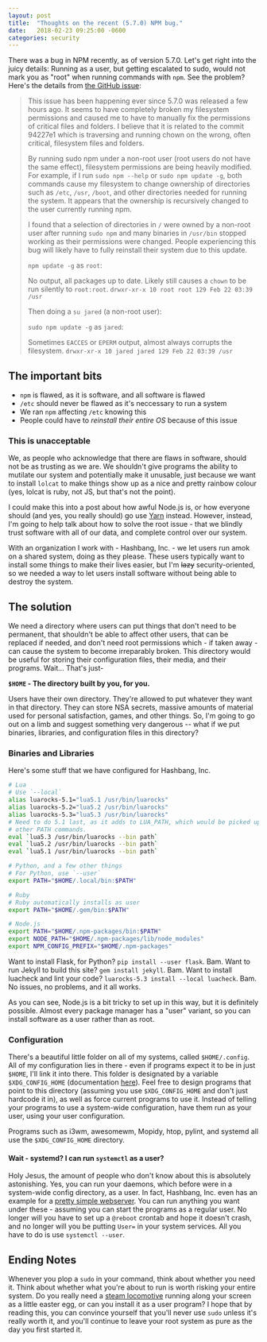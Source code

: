 ```yaml
---
layout: post
title:  "Thoughts on the recent (5.7.0) NPM bug."
date:   2018-02-23 09:25:00 -0600
categories: security
---
```


There was a bug in NPM recently, as of version 5.7.0. Let's get right into the
juicy details: Running as a user, but getting escalated to sudo, would not mark
you as "root" when running commands with `npm`. See the problem? Here's the
details from [the GitHub issue][gh-issue-npm-npm-19883]:

> This issue has been happening ever since 5.7.0 was released a few hours ago.
It seems to have completely broken my filesystem permissions and caused me to
have to manually fix the permissions of critical files and folders. I believe
that it is related to the commit 94227e1 which is traversing and running chown
on the wrong, often critical, filesystem files and folders.
>
> By running sudo npm under a non-root user (root users do not have the same
effect), filesystem permissions are being heavily modified. For example, if I
run `sudo npm --help` or `sudo npm update -g`, both commands cause my
filesystem to change ownership of directories such as `/etc`, `/usr`, `/boot`,
and other directories needed for running the system. It appears that the
ownership is recursively changed to the user currently running npm.
>
> I found that a selection of directories in `/` were owned by a non-root user
after running `sudo npm` and many binaries in `/usr/bin` stopped working as
their permissions were changed. People experiencing this bug will likely have
to fully reinstall their system due to this update.
>
> `npm update -g` as `root`:
>
> No output, all packages up to date. Likely still causes a `chown` to be run
silently to `root:root`.
`drwxr-xr-x 10 root root 129 Feb 22 03:39 /usr`
>
> Then doing a `su jared` (a non-root user):
> 
> `sudo npm update -g` as `jared`:
>
> Sometimes `EACCES` or `EPERM` output, almost always corrupts the filesystem.
`drwxr-xr-x 10 jared jared 129 Feb 22 03:39 /usr`

## The important bits

- `npm` is flawed, as it is software, and all software is flawed
- `/etc` should never be flawed as it's neccessary to run a system
- We ran `npm` affecting `/etc` knowing this
- People could have to _reinstall their entire OS_ because of this issue

### This is unacceptable

We, as people who acknowledge that there are flaws in software, should not be
as trusting as we are. We shouldn't give programs the ability to mutilate our
system and potentially make it unusable, just because we want to install 
`lolcat` to make things show up as a nice and pretty rainbow colour (yes,
lolcat is ruby, not JS, but that's not the point).

I could make this into a post about how awful Node.js is, or how everyone
should (and yes, you really should) go use [Yarn][yarnpkg] instead. However,
instead, I'm going to help talk about how to solve the root issue - that we
blindly trust software with all of our data, and complete control over our
system.

With an organization I work with - Hashbang, Inc. - we let users run amok on a
shared system, doing as they please. These users typically want to install some
things to make their lives easier, but I'm ~~lazy~~ security-oriented, so we
needed a way to let users install software without being able to destroy the
system.

## The solution

We need a directory where users can put things that don't need to be permanent,
that shouldn't be able to affect other users, that can be replaced if needed,
and don't need root permissions which - if taken away - can cause the system
to become irreparably broken. This directory would be useful for storing their
configuration files, their media, and their programs. Wait... That's just-

__`$HOME` - The directory built by you, for you.__

Users have their own directory. They're allowed to put whatever they want in
that directory. They can store NSA secrets, massive amounts of material used
for personal satisfaction, games, and other things. So, I'm going to go out on
a limb and suggest something very dangerous -- what if we put binaries,
libraries, and configuration files in this directory?

### Binaries and Libraries

Here's some stuff that we have configured for Hashbang, Inc.

```sh
# Lua
# Use `--local`
alias luarocks-5.1="lua5.1 /usr/bin/luarocks"
alias luarocks-5.2="lua5.2 /usr/bin/luarocks"
alias luarocks-5.3="lua5.3 /usr/bin/luarocks"
# Need to do 5.1 last, as it adds to LUA_PATH, which would be picked up by the
# other PATH commands.
eval `lua5.3 /usr/bin/luarocks --bin path`
eval `lua5.2 /usr/bin/luarocks --bin path`
eval `lua5.1 /usr/bin/luarocks --bin path`

# Python, and a few other things
# For Python, use `--user`
export PATH="$HOME/.local/bin:$PATH"

# Ruby
# Ruby automatically installs as user
export PATH="$HOME/.gem/bin:$PATH"

# Node.js
export PATH="$HOME/.npm-packages/bin:$PATH"
export NODE_PATH="$HOME/.npm-packages/lib/node_modules"
export NPM_CONFIG_PREFIX="$HOME/.npm-packages"
```

Want to install Flask, for Python? `pip install --user flask`. Bam. Want to run
Jekyll to build this site? `gem install jekyll`. Bam. Want to install luacheck
and lint your code? `luarocks-5.3 install --local luacheck`. Bam. No issues, no
problems, and it all works.

As you can see, Node.js is a bit tricky to set up in this way, but it is
definitely possible. Almost every package manager has a "user" variant, so
you can install software as a user rather than as root.

### Configuration

There's a beautiful little folder on all of my systems, called `$HOME/.config`.
All of my configuration lies in there - even if programs expect it to be in
just `$HOME`, I'll link it into there. This folder is designated by a variable
`$XDG_CONFIG_HOME` (documentation [here][xdg-config-docs]). Feel free to design
programs that point to this directory (assuming you use `$XDG_CONFIG_HOME` and
don't just hardcode it in), as well as force current programs to use it.
Instead of telling your programs to use a system-wide configuration, have them
run as your user, using your user configuration.

Programs such as i3wm, awesomewm, Mopidy, htop, pylint, and systemd all use the
`$XDG_CONFIG_HOME` directory.

#### Wait - systemd? I can run `systemctl` as a user?

Holy Jesus, the amount of people who don't know about this is absolutely
astonishing. Yes, you can run your daemons, which before were in a system-wide
config directory, as a user. In fact, Hashbang, Inc. even has an example
for a [pretty simple webserver][dotfiles-systemd-unit]. You can run anything
you want under these - assuming you can start the programs as a regular user.
No longer will you have to set up a `@reboot` crontab and hope it doesn't
crash, and no longer will you be putting `User=` in your system services. All
you have to do is use `systemctl --user`.

## Ending Notes

Whenever you plop a `sudo` in your command, think about whether you need it.
Think about whether what you're about to run is worth risking your entire
system. Do you really need a [steam locomotive][sl] running along your screen
as a little easter egg, or can you install it as a user program? I hope that
by reading this, you can convince yourself that you'll never use `sudo` unless
it's really worth it, and you'll continue to leave your root system as pure as
the day you first started it.

[gh-issue-npm-npm-19883]: https://github.com/npm/npm/issues/19883
[yarnpkg]: https://yarnpkg.com/en/docs/install
[xdg-config-docs]: https://standards.freedesktop.org/basedir-spec/basedir-spec-latest.html
[dotfiles-systemd-unit]: https://github.com/hashbang/dotfiles/blob/master/hashbang/.config/systemd/user/SimpleHTTPServer.service
[sl]: https://github.com/mtoyoda/sl

